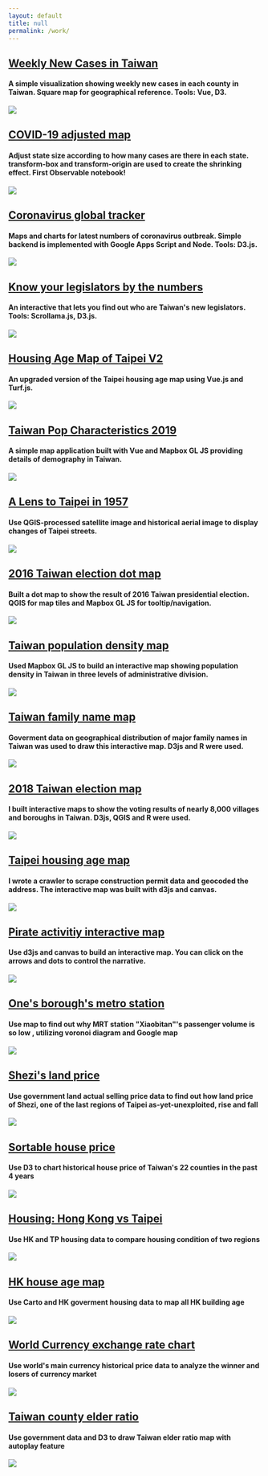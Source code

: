```yaml
---
layout: default
title: null
permalink: /work/
---
```


<div class="work-container">
  <div class="work-div">
  <a href='https://coronavirus-taiwan-county.netlify.com/' target="view_window">

  <h2>Weekly New Cases in Taiwan</h2></a>

  <h4>A simple visualization showing weekly new cases in each county in Taiwan. Square map for geographical reference. Tools: Vue, D3.</h4>

  <a href="https://coronavirus-taiwan-county.netlify.com/" target="view_window">

  <img class="work-img" src="/images/tw-square-map.png"></a>

  </div>
  <div class="work-div">
  <a href='https://observablehq.com/@imdataman/coronavirus-cases-adjusted-choropleth' target="view_window">

  <h2>COVID-19 adjusted map</h2></a>

  <h4>Adjust state size according to how many cases are there in each state. transform-box and transform-origin are used to create the shrinking effect. First Observable notebook!</h4>

  <a href="https://observablehq.com/@imdataman/coronavirus-cases-adjusted-choropleth" target="view_window">

  <img class="work-img" src="/images/covid-shrink.gif"></a>

  </div>
  <div class="work-div">
  <a href='https://web.cw.com.tw/coronavirus-outbreak-live-updates/index.html' target="view_window">

  <h2>Coronavirus global tracker</h2></a>

  <h4>Maps and charts for latest numbers of coronavirus outbreak. Simple backend is implemented with Google Apps Script and Node. Tools: D3.js.</h4>

  <a href="https://web.cw.com.tw/coronavirus-outbreak-live-updates/index.html" target="view_window">

  <img class="work-img" src="/images/covid19.gif"></a>

  </div>
  <div class="work-div">
  <a href='https://imdataman.github.io/tw-legislator/' target="view_window">

  <h2>Know your legislators by the numbers</h2></a>

  <h4>An interactive that lets you find out who are Taiwan's new legislators. Tools: Scrollama.js, D3.js.</h4>

  <a href="https://imdataman.github.io/tw-legislator/" target="view_window">

  <img class="work-img" src="/images/tw-legislator.gif"></a>

  </div>
  <div class="work-div">
  <a href='https://imdataman.github.io/taipei-house-age-map-v2/' target="view_window">

  <h2>Housing Age Map of Taipei V2</h2></a>

  <h4>An upgraded version of the Taipei housing age map using Vue.js and Turf.js.</h4>

  <a href="https://imdataman.github.io/taipei-house-age-map-v2/" target="view_window">

  <img class="work-img" src="/images/housing-age-v2.png"></a>

  </div>
  <div class="work-div">
  <a href='https://imdataman.github.io/vue-mapbox-map/' target="view_window">

  <h2>Taiwan Pop Characteristics 2019</h2></a>

  <h4>A simple map application built with Vue and Mapbox GL JS providing details of demography in Taiwan.</h4>

  <a href="https://imdataman.github.io/vue-mapbox-map/" target="view_window">

  <img class="work-img" src="/images/vue-mapbox.gif"></a>

  </div>
  <div class="work-div">
  <a href='https://imdataman.github.io/taipei-map-1957/' target="view_window">

  <h2>A Lens to Taipei in 1957</h2></a>

  <h4>Use QGIS-processed satellite image and historical aerial image to display changes of Taipei streets.</h4>

  <a href="https://imdataman.github.io/taipei-map-1957/" target="view_window">

  <img class="work-img" src="/images/taipei-1957.png"></a>

  </div>
  <div class="work-div">
  <a href='https://imdataman.github.io/tw-election-map/' target="view_window">

  <h2>2016 Taiwan election dot map</h2></a>

  <h4>Built a dot map to show the result of 2016 Taiwan presidential election. QGIS for map tiles and Mapbox GL JS for tooltip/navigation.</h4>

  <a href="https://imdataman.github.io/tw-election-map/" target="view_window">

  <img class="work-img" src="/images/election_2016.png"></a>

  </div>
  <div class="work-div">
  <a href='https://imdataman.github.io/mapbox-density-map/' target="view_window">

  <h2>Taiwan population density map</h2></a>

  <h4>Used Mapbox GL JS to build an interactive map showing population density in Taiwan in three levels of administrative division.</h4>

  <a href="https://imdataman.github.io/mapbox-density-map/" target="view_window">

  <img class="work-img" src="/images/mapbox_map.gif"></a>

  </div>
  <div class="work-div">
  <a href='https://imdataman.github.io/tw-family-names/' target="view_window">

  <h2>Taiwan family name map</h2></a>

  <h4>Goverment data on geographical distribution of major family names in Taiwan was used to draw this interactive map. D3js and R were used.</h4>

  <a href="https://imdataman.github.io/tw-family-names/" target="view_window">

  <img class="work-img" src="/images/family_name.png"></a>

  </div>
  <div class="work-div">
  <a href='https://web.cw.com.tw/election2018/map/' target="view_window">

  <h2>2018 Taiwan election map</h2></a>

  <h4>I built interactive maps to show the voting results of nearly 8,000 villages and boroughs in Taiwan. D3js, QGIS and R were used.</h4>

  <a href="https://web.cw.com.tw/election2018/map/" target="view_window">

  <img class="work-img" src="/images/election_2018.gif"></a>

  </div>
  <div class="work-div">
  <a href='https://imdataman.github.io/taipei-house-age-map/' target="view_window">

  <h2>Taipei housing age map</h2></a>

  <h4>I wrote a crawler to scrape construction permit data and geocoded the address. The interactive map was built with d3js and canvas.</h4>

  <a href="https://imdataman.github.io/taipei-house-age-map/" target="view_window">

  <img class="work-img" src="/images/housing_age.png"></a>

  </div>
  <div class="work-div">
  <a href='https://theinitium.com/project/world-pirate-map-canvas/' target="view_window">

  <h2>Pirate activitiy interactive map</h2></a>

  <h4>Use d3js and canvas to build an interactive map. You can click on the arrows and dots to control the narrative.</h4>

  <a href="https://theinitium.com/project/world-pirate-map-canvas/" target="view_window">

  <img class="work-img" src="/images/pirate.gif"></a>

  </div>
  <div class="work-div">
  <a href='https://www.thenewslens.com/article/32247' target="view_window">

  <h2>One's borough's metro station</h2></a>

  <h4>Use map to find out why MRT station "Xiaobitan"'s passenger volume is so low , utilizing voronoi diagram and Google map</h4>

  <a href="https://www.thenewslens.com/article/32247" target="view_window">

  <img class="work-img" src="/images/捷運站區域.png"></a>

  </div>

  <div class="work-div">
  <a href="https://theinitium.com/article/20161028-taiwan-Shezi/" target="view_window"><h2>Shezi's land price</h2></a>
  <h4>Use government land actual selling price data to find out how land price of Shezi, one of the last regions of Taipei as-yet-unexploited, rise and fall</h4>
  <a href="https://theinitium.com/article/20161028-taiwan-Shezi/" target="view_window"><img class="work-img" src="/images/d53d2eb13ef34327b4ef224c566c5874.jpg"></a>
</div>
  <div class="work-div">
  <a href="https://imdataman.github.io/taiwan-county-elder-sort/" target="view_window"><h2>Sortable house price</h2></a>
  <h4>Use D3 to chart historical house price of Taiwan's 22 counties in the past 4 years</h4>
  <a href="https://imdataman.github.io/taiwan-county-elder-sort/" target="view_window"><img class="work-img" src="/images/ezgif.com-crop.gif"></a>
</div>
  <div class="work-div">
  <a href="http://initiumlab.com/blog/20160803-hk-house-price/" target="view_window"><h2>Housing: Hong Kong vs Taipei</h2></a>
  <h4>Use HK and TP housing data to compare housing condition of two regions</h4>
  <a href="http://initiumlab.com/blog/20160803-hk-house-price/" target="view_window"><img class="work-img" src="/images/港台房價.png"></a>
</div>
  <div class="work-div">
  <a href="http://initiumlab.com/blog/20160725-hk-house-age/" target="view_window"><h2>HK house age map</h2></a>
  <h4>Use Carto and HK goverment housing data to map all HK building age</h4>
  <a href="http://initiumlab.com/blog/20160725-hk-house-age/" target="view_window"><img class="work-img" src="/images/hkhouseage.png"></a>
</div>
  <div class="work-div">
  <a href="http://initiumlab.com/blog/20160708-currency-exchange-rate-trend/" target="view_window"><h2>World Currency exchange rate chart</h2></a>
  <h4>Use world's main currency historical price data to analyze the winner and losers of currency market</h4>
  <a href="http://initiumlab.com/blog/20160708-currency-exchange-rate-trend/" target="view_window"><img class="work-img" src="/images/image1.png"></a>
</div>
  <div class="work-div">
  <a href="https://imdataman.github.io/taiwan-county-elder/" target="view_window"><h2>Taiwan county elder ratio</h2></a>
  <h4>Use government data and D3 to draw Taiwan elder ratio map with autoplay feature</h4>
  <a href="https://imdataman.github.io/taiwan-county-elder/" target="view_window"><img class="work-img" src="/images/taiwanmap-ezgif.com-crop.gif"></a>
</div>
</div>
